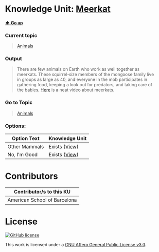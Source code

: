 # Knowledge Unit: [Meerkat](../../knowledge_units/animals/meerkat.md)

#### [:arrow_up: Go up](../../topics/animals.md)
### Current topic
> [Animals](../../topics/animals.md)
### Output
> There are few animals on Earth who work as well together as meerkats. These squirrel-size members of the mongoose family live in groups as large as 40, and everyone in the mob participates in gathering food, keeping a look out for predators, and taking care of the babies. [Here](https://www.youtube.com/embed/D8JKXlTY70g) is a neat video about meerkats.
### Go to Topic
> [Animals](../../topics/animals.md)

### Options: 

| Option Text | Knowledge Unit |
| - | - |  
| Other Mammals  |  Exists ([View](../../knowledge_units/animals/other-mammals.md))  |  
| No, I&#039;m Good  |  Exists ([View](../../knowledge_units/animals/no-im-good.md))  | 

# Contributors

| Contributor/s to this KU |
| - | 
| American School of Barcelona |

# License
[![GitHub license](https://img.shields.io/github/license/inbrainz/cerebro)](https://github.com/inbrainz/cerebro/blob/master/LICENSE)

This work is licensed under a [GNU Affero General Public License v3.0](https://www.gnu.org/licenses/agpl-3.0.txt).